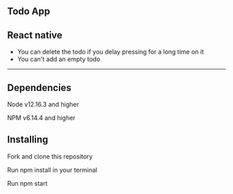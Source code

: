 ## Todo App

React native
-----------------------------------

- You can delete the todo if you delay pressing for a long time on it
- You can't add an empty todo

------------------------------------------

Dependencies
-----------------------------------

Node v12.16.3 and higher

NPM v6.14.4 and higher


Installing
-----------------------------------

Fork and clone this repository

Run npm install in your terminal

Run npm start

